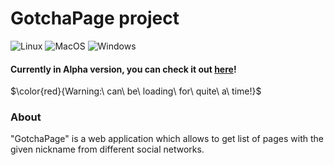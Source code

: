 # GotchaPage project
![Linux](https://github.com/OFFLUCK/gotcha-page/actions/workflows/linux.yml/badge.svg)
![MacOS](https://github.com/OFFLUCK/gotcha-page/actions/workflows/macos.yml/badge.svg)
![Windows](https://github.com/OFFLUCK/gotcha-page/actions/workflows/windows.yml/badge.svg)
#### Currently in Alpha version, you can check it out [here](https://gotcha-page.herokuapp.com)!

$\color{red}{Warning:\ can\ be\ loading\ for\ quite\ a\ time!}$

### About
"GotchaPage" is a web application which allows to get list of pages with the given nickname from different social networks.
